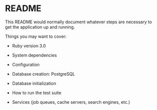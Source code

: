 # README

This README would normally document whatever steps are necessary to get the
application up and running.

Things you may want to cover:

* Ruby version 3.0

* System dependencies

* Configuration

* Database creation: PostgreSQL

* Database initialization

* How to run the test suite

* Services (job queues, cache servers, search engines, etc.)
